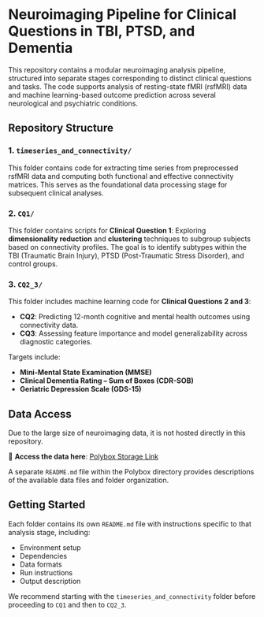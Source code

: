 

# Neuroimaging Pipeline for Clinical Questions in TBI, PTSD, and Dementia

This repository contains a modular neuroimaging analysis pipeline, structured into separate stages corresponding to distinct clinical questions and tasks. The code supports analysis of resting-state fMRI (rsfMRI) data and machine learning-based outcome prediction across several neurological and psychiatric conditions.

## Repository Structure

### 1. `timeseries_and_connectivity/`

This folder contains code for extracting time series from preprocessed rsfMRI data and computing both functional and effective connectivity matrices. This serves as the foundational data processing stage for subsequent clinical analyses.

### 2. `CQ1/`

This folder contains scripts for **Clinical Question 1**:
Exploring **dimensionality reduction** and **clustering** techniques to subgroup subjects based on connectivity profiles. The goal is to identify subtypes within the TBI (Traumatic Brain Injury), PTSD (Post-Traumatic Stress Disorder), and control groups.

### 3. `CQ2_3/`

This folder includes machine learning code for **Clinical Questions 2 and 3**:

* **CQ2**: Predicting 12-month cognitive and mental health outcomes using connectivity data.
* **CQ3**: Assessing feature importance and model generalizability across diagnostic categories.

Targets include:

* **Mini-Mental State Examination (MMSE)**
* **Clinical Dementia Rating – Sum of Boxes (CDR-SOB)**
* **Geriatric Depression Scale (GDS-15)**

## Data Access

Due to the large size of neuroimaging data, it is not hosted directly in this repository.

🔗 **Access the data here**: [Polybox Storage Link](https://polybox.ethz.ch/index.php/s/NQjJR4CXEkykmGp?path=%2F)

A separate `README.md` file within the Polybox directory provides descriptions of the available data files and folder organization.

## Getting Started

Each folder contains its own `README.md` file with instructions specific to that analysis stage, including:

* Environment setup
* Dependencies
* Data formats
* Run instructions
* Output description

We recommend starting with the `timeseries_and_connectivity` folder before proceeding to `CQ1` and then to `CQ2_3`.
 
